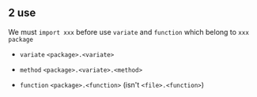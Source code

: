 ## 2 use
We must `import xxx` before use `variate` and `function` which belong to `xxx package`

* `variate` 
`<package>.<variate>` 

* `method` 
`<package>.<variate>.<method>` 

* `function` 
`<package>.<function>` (isn't `<file>.<function>`)
